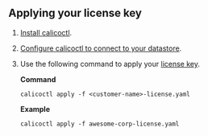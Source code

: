 ## Applying your license key 

1. [Install calicoctl]({{site.baseurl}}/{{page.version}}/usage/calicoctl/install).

1. [Configure calicoctl to connect to your datastore]({{site.baseurl}}/{{page.version}}/usage/calicoctl/configure).

1. Use the following command to apply your [license key]({{site.baseurl}}/{{page.version}}/reference/calicoctl/resources/licensekey).

   **Command**
   ```
   calicoctl apply -f <customer-name>-license.yaml
   ```

   **Example**
   ```
   calicoctl apply -f awesome-corp-license.yaml
   ```
   
